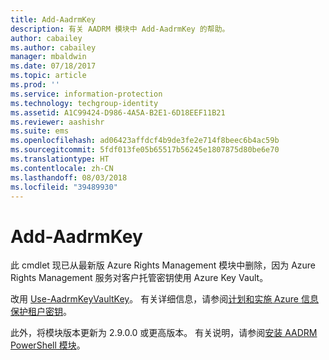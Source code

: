 ```yaml
---
title: Add-AadrmKey
description: 有关 AADRM 模块中 Add-AadrmKey 的帮助。
author: cabailey
ms.author: cabailey
manager: mbaldwin
ms.date: 07/18/2017
ms.topic: article
ms.prod: ''
ms.service: information-protection
ms.technology: techgroup-identity
ms.assetid: A1C99424-D986-4A5A-B2E1-6D18EEF11B21
ms.reviewer: aashishr
ms.suite: ems
ms.openlocfilehash: ad06423affdcf4b9de3fe2e714f8beec6b4ac59b
ms.sourcegitcommit: 5fdf013fe05b65517b56245e1807875d80be6e70
ms.translationtype: HT
ms.contentlocale: zh-CN
ms.lasthandoff: 08/03/2018
ms.locfileid: "39489930"
---
```

# <a name="add-aadrmkey"></a>Add-AadrmKey

此 cmdlet 现已从最新版 Azure Rights Management 模块中删除，因为 Azure Rights Management 服务对客户托管密钥使用 Azure Key Vault。

改用 [Use-AadrmKeyVaultKey](/powershell/module/aadrm/use-aadrmkeyvaultkey)。 有关详细信息，请参阅[计划和实施 Azure 信息保护租户密钥](plan-implement-tenant-key.md)。

此外，将模块版本更新为 2.9.0.0 或更高版本。 有关说明，请参阅[安装 AADRM PowerShell 模块](install-powershell.md)。

